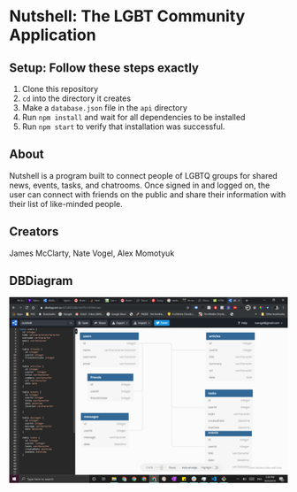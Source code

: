 # Nutshell: The LGBT Community Application

## Setup: Follow these steps exactly

1. Clone this repository
1. `cd` into the directory it creates
1. Make a `database.json` file in the `api` directory
1. Run `npm install` and wait for all dependencies to be installed
1. Run `npm start` to verify that installation was successful.

## About

Nutshell is a program built to connect people of LGBTQ groups for shared news, events, tasks, and chatrooms. Once signed in and logged on, the user can connect with friends on the public and share their information with their list of like-minded people.

## Creators

James McClarty, Nate Vogel, Alex Momotyuk

## DBDiagram

![My image](nsDBD.png)